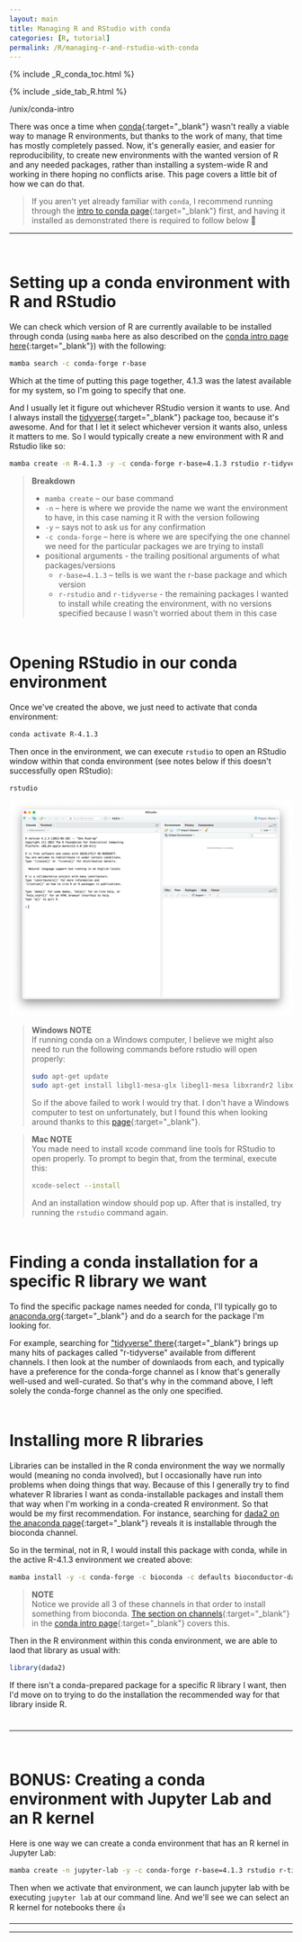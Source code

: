 ```yaml
---
layout: main
title: Managing R and RStudio with conda
categories: [R, tutorial]
permalink: /R/managing-r-and-rstudio-with-conda
---
```


{% include _R_conda_toc.html %}

{% include _side_tab_R.html %}

/unix/conda-intro


There was once a time when [conda](https://conda.io/docs/){:target="_blank"} wasn't really a viable way to manage R environments, but thanks to the work of many, that time has mostly completely passed. Now, it's generally easier, and easier for reproducibility, to create new environments with the wanted version of R and any needed packages, rather than installing a system-wide R and working in there hoping no conflicts arise. This page covers a little bit of how we can do that. 

> If you aren't yet already familiar with `conda`, I recommend running through the [intro to conda page](/unix/conda-intro){:target="_blank"} first, and having it installed as demonstrated there is required to follow below 🙂

---
<br>

# Setting up a conda environment with R and RStudio

We can check which version of R are currently available to be installed through conda (using `mamba` here as also described on the [conda intro page here](/unix/conda-intro#bonus-mamba-no-5){:target="_blank"}) with the following: 

```bash
mamba search -c conda-forge r-base
```

Which at the time of putting this page together, 4.1.3 was the latest available for my system, so I'm going to specify that one.

And I usually let it figure out whichever RStudio version it wants to use. And I always install the [tidyverse](https://tidyverse.tidyverse.org/){:target="_blank"} package too, because it's awesome. And for that I let it select whichever version it wants also, unless it matters to me. So I would typically create a new environment with R and Rstudio like so:


```bash
mamba create -n R-4.1.3 -y -c conda-forge r-base=4.1.3 rstudio r-tidyverse
```

> **Breakdown**
> * `mamba create` – our base command
> * `-n` – here is where we provide the name we want the environment to have, in this case naming it R with the version following
> * `-y` – says not to ask us for any confirmation
> * `-c conda-forge` – here is where we are specifying the one channel we need for the particular packages we are trying to install
> * positional arguments - the trailing positional arguments of what packages/versions
>   * `r-base=4.1.3` – tells is we want the r-base package and which version
>   * `r-rstudio` and `r-tidyverse` - the remaining packages I wanted to install while creating the environment, with no versions specified because I wasn't worried about them in this case

<hr style="height:10px; visibility:hidden;" />

# Opening RStudio in our conda environment

Once we've created the above, we just need to activate that conda environment:

```bash
conda activate R-4.1.3
```

Then once in the environment, we can execute `rstudio` to open an RStudio window within that conda environment (see notes below if this doesn't successfully open RStudio):

```bash
rstudio
```

<center><img src="../images/conda-rstudio.png"></center>

> **Windows NOTE**  
> If running conda on a Windows computer, I believe we might also need to run the following commands before rstudio will open properly:
> ```bash
> sudo apt-get update
> sudo apt-get install libgl1-mesa-glx libegl1-mesa libxrandr2 libxrandr2 libxss1 libxcursor1 libxcomposite1 libasound2 libxi6 libxtst6
> ```
> So if the above failed to work I would try that. I don't have a Windows computer to test on unfortunately, but I found this when looking around thanks to this [page](https://nbisweden.github.io/workshop-scRNAseq/conda_instructions.html){:target="_blank"}.

> **Mac NOTE**  
> You made need to install xcode command line tools for RStudio to open properly. To prompt to begin that, from the terminal, execute this:
> ```bash
> xcode-select --install
> ```
> And an installation window should pop up. After that is installed, try running the `rstudio` command again.


<hr style="height:10px; visibility:hidden;" />

# Finding a conda installation for a specific R library we want
To find the specific package names needed for conda, I'll typically go to [anaconda.org](https://anaconda.org/){:target="_blank"} and do a search for the package I'm looking for. 

For example, searching for ["tidyverse" there](https://anaconda.org/search?q=tidyverse){:target="_blank"} brings up many hits of packages called "r-tidyverse" available from different channels. I then look at the number of downlaods from each, and typically have a preference for the conda-forge channel as I know that's generally well-used and well-curated. So that's why in the command above, I left solely the conda-forge channel as the only one specified. 

<hr style="height:10px; visibility:hidden;" />

# Installing more R libraries
Libraries can be installed in the R conda environment the way we normally would (meaning no conda involved), but I occasionally have run into problems when doing things that way. Because of this I generally try to find whatever R libraries I want as conda-installable packages and install them that way when I'm working in a conda-created R environment. So that would be my first recommendation. For instance, searching for [dada2 on the anaconda page](https://anaconda.org/search?q=dada2){:target="_blank"} reveals it is installable through the bioconda channel. 

So in the terminal, not in R, I would install this package with conda, while in the active R-4.1.3 environment we created above:

```bash
mamba install -y -c conda-forge -c bioconda -c defaults bioconductor-dada2
```

> **NOTE**  
> Notice we provide all 3 of these channels in that order to install something from bioconda. [The section on channels](/unix/conda-intro#a-note-on-channels){:target="_blank"} in the [conda intro page](/unix/conda-intro){:target="_blank"} covers this. 

Then in the R environment within this conda environment, we are able to laod that library as usual with:

```r
library(dada2)
```

If there isn't a conda-prepared package for a specific R library I want, then I'd move on to trying to do the installation the recommended way for that library inside R. 

<hr style="height:10px; visibility:hidden;" />

---
<br>

# BONUS: Creating a conda environment with Jupyter Lab and an R kernel

Here is one way we can create a conda environment that has an R kernel in Jupyter Lab:

```bash
mamba create -n jupyter-lab -y -c conda-forge r-base=4.1.3 rstudio r-tidyverse jupyterlab r-irkernel
```

Then when we activate that environment, we can launch jupyter lab with be executing `jupyter lab` at our command line. And we'll see we can select an R kernel for notebooks there 👍


---
---
